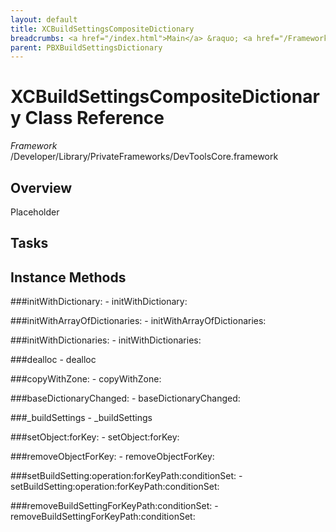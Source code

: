 ```yaml
---
layout: default
title: XCBuildSettingsCompositeDictionary
breadcrumbs: <a href="/index.html">Main</a> &raquo; <a href="/Frameworks.html">Framework</a> &raquo; <a href="/Frameworks/DevToolsCore.html">DevToolsCore</a> &raquo; XCBuildSettingsCompositeDictionary
parent: PBXBuildSettingsDictionary 
---
```

# XCBuildSettingsCompositeDictionary Class Reference

*Framework* /Developer/Library/PrivateFrameworks/DevToolsCore.framework

## Overview

Placeholder

## Tasks

## Instance Methods

<a name="-initWithDictionary:"></a>
###initWithDictionary:
    - initWithDictionary:

<a name="-initWithArrayOfDictionaries:"></a>
###initWithArrayOfDictionaries:
    - initWithArrayOfDictionaries:

<a name="-initWithDictionaries:"></a>
###initWithDictionaries:
    - initWithDictionaries:

<a name="-dealloc"></a>
###dealloc
    - dealloc

<a name="-copyWithZone:"></a>
###copyWithZone:
    - copyWithZone:

<a name="-baseDictionaryChanged:"></a>
###baseDictionaryChanged:
    - baseDictionaryChanged:

<a name="-_buildSettings"></a>
###_buildSettings
    - _buildSettings

<a name="-setObject:forKey:"></a>
###setObject:forKey:
    - setObject:forKey:

<a name="-removeObjectForKey:"></a>
###removeObjectForKey:
    - removeObjectForKey:

<a name="-setBuildSetting:operation:forKeyPath:conditionSet:"></a>
###setBuildSetting:operation:forKeyPath:conditionSet:
    - setBuildSetting:operation:forKeyPath:conditionSet:

<a name="-removeBuildSettingForKeyPath:conditionSet:"></a>
###removeBuildSettingForKeyPath:conditionSet:
    - removeBuildSettingForKeyPath:conditionSet:

